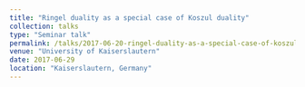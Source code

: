 ```yaml
---
title: "Ringel duality as a special case of Koszul duality"
collection: talks
type: "Seminar talk"
permalink: /talks/2017-06-20-ringel-duality-as-a-special-case-of-koszul-duality
venue: "University of Kaiserslautern"
date: 2017-06-29
location: "Kaiserslautern, Germany"
---
```


